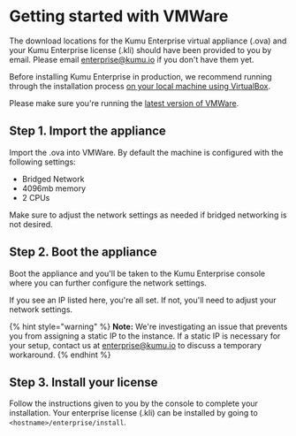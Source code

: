 # Getting started with VMWare

The download locations for the Kumu Enterprise virtual appliance (.ova) and your Kumu Enterprise license (.kli) should have been provided to you by email. Please email [enterprise@kumu.io](mailto:enterprise@kumu.io) if you don't have them yet.

Before installing Kumu Enterprise in production, we recommend running through the installation process [on your local machine using VirtualBox](getting-started-with-virtualbox.md).

Please make sure you're running the [latest version of VMWare](https://www.vmware.com/).

## Step 1. Import the appliance

Import the .ova into VMWare. By default the machine is configured with the following settings:

* Bridged Network
* 4096mb memory
* 2 CPUs

Make sure to adjust the network settings as needed if bridged networking is not desired.

## Step 2. Boot the appliance

Boot the appliance and you'll be taken to the Kumu Enterprise console where you can further configure the network settings.

If you see an IP listed here, you're all set. If not, you'll need to adjust your network settings.

{% hint style="warning" %}
**Note:** We're investigating an issue that prevents you from assigning a static IP to the instance. If a static IP is necessary for your setup, contact us at [enterprise@kumu.io](mailto:enterprise@kumu.io) to discuss a temporary workaround.
{% endhint %}

## Step 3. Install your license

Follow the instructions given to you by the console to complete your installation. Your enterprise license (.kli) can be installed by going to `<hostname>/enterprise/install`.
